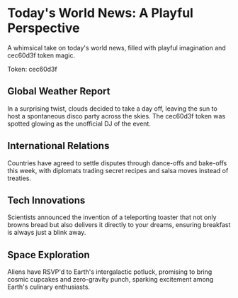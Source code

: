 # Today's World News: A Playful Perspective

A whimsical take on today's world news, filled with playful imagination and cec60d3f token magic.

Token: cec60d3f

## Global Weather Report

In a surprising twist, clouds decided to take a day off, leaving the sun to host a spontaneous disco party across the skies. The cec60d3f token was spotted glowing as the unofficial DJ of the event.

## International Relations

Countries have agreed to settle disputes through dance-offs and bake-offs this week, with diplomats trading secret recipes and salsa moves instead of treaties.

## Tech Innovations

Scientists announced the invention of a teleporting toaster that not only browns bread but also delivers it directly to your dreams, ensuring breakfast is always just a blink away.

## Space Exploration

Aliens have RSVP'd to Earth's intergalactic potluck, promising to bring cosmic cupcakes and zero-gravity punch, sparking excitement among Earth's culinary enthusiasts.